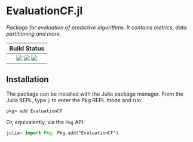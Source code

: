 # EvaluationCF.jl

*Package for evaluation of predictive algorithms. It contains metrics, data partitioning and more.*

| **Build Status**                                                                                |
|:-----------------------------------------------------------------------------------------------:|
| [![][travis-img]][travis-url] [![][coverage-img]][coverage-url] [![][codecov-img]][codecov-url] |


## Installation

The package can be installed with the Julia package manager.
From the Julia REPL, type `]` to enter the Pkg REPL mode and run:

```
pkg> add EvaluationCF
```

Or, equivalently, via the `Pkg` API:

```julia
julia> import Pkg; Pkg.add("EvaluationCF")
```

[contrib-url]: https://juliadocs.github.io/Documenter.jl/latest/man/contributing/

[docs-dev-img]: https://img.shields.io/badge/docs-dev-blue.svg
[docs-dev-url]: https://juliarecsys.github.io/EvaluationCF.jl/latest

[travis-img]: https://travis-ci.org/JuliaRecsys/EvaluationCF.jl.svg?branch=master
[travis-url]: https://travis-ci.org/JuliaRecsys/EvaluationCF.jl

[appveyor-img]: https://ci.appveyor.com/api/projects/status/xx7nimfpnl1r4gx0?svg=true
[appveyor-url]: https://ci.appveyor.com/project/JuliaDocs/documenter-jl

[codecov-img]: https://codecov.io/gh/JuliaRecsys/EvaluationCF.jl/branch/master/graph/badge.svg
[codecov-url]: https://codecov.io/gh/JuliaRecsys/EvaluationCF.jl

[coverage-img]: https://coveralls.io/repos/JuliaRecsys/EvaluationCF.jl/badge.svg?branch=master&service=github
[coverage-url]: https://coveralls.io/github/JuliaRecsys/EvaluationCF.jl?branch=master

[issues-url]: https://github.com/JuliaRecsys/EvaluationCF.jl/issues
